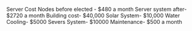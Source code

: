 Server Cost
Nodes before elected - $480 a month
Server system after- $2720 a month
Building cost- $40,000
Solar System- $10,000
Water Cooling- $5000
Severs System- $10000
Maintenance- $500 a month 


